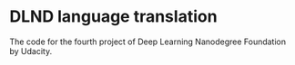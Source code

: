 # DLND language translation

The code for the fourth project of Deep Learning Nanodegree Foundation by Udacity.
